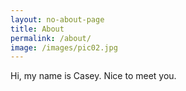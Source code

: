 ```yaml
---
layout: no-about-page
title: About
permalink: /about/
image: /images/pic02.jpg
---
```


Hi, my name is Casey.  Nice to meet you.
